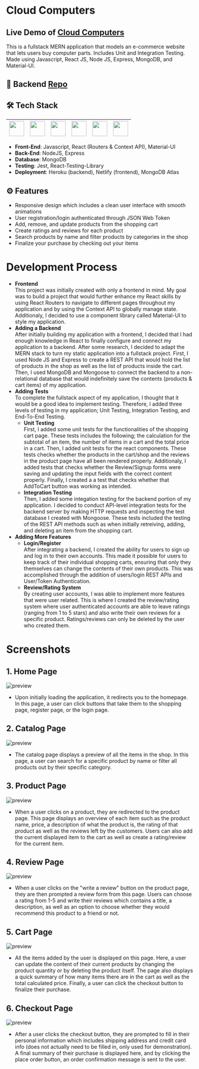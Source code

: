 # Cloud Computers

## Live Demo of [Cloud Computers](https://cloudcomputers.netlify.app/)

This is a fullstack MERN application that models an e-commerce website that lets users buy computer parts. Includes Unit and Integration Testing. Made using Javascript, React JS, Node JS, Express, MongoDB, and Material-UI. <br />

## 🔗 Backend [Repo](https://github.com/lazirpascual/cloud-computers-backend)

## 🛠 Tech Stack

| <img src="https://cdn.jsdelivr.net/npm/simple-icons@v4/icons/javascript.svg" width="40"> | <img src="https://cdn.jsdelivr.net/npm/simple-icons@v4/icons/react.svg" width="40"> | <img src="https://cdn.jsdelivr.net/npm/simple-icons@4.25.0/icons/node-dot-js.svg" width="40"> | <img src="https://cdn.jsdelivr.net/npm/simple-icons@v4/icons/express.svg" width="40"> | <img src="https://cdn.jsdelivr.net/npm/simple-icons@v4/icons/mongodb.svg" width="40"> | <img src="https://cdn.jsdelivr.net/npm/simple-icons@v4/icons/material-ui.svg" width="40"> |
| :--------------------------------------------------------------------------------------: | :---------------------------------------------------------------------------------: | :-------------------------------------------------------------------------------------------: | ------------------------------------------------------------------------------------- | ------------------------------------------------------------------------------------- | ----------------------------------------------------------------------------------------- |

- **Front-End**: Javascript, React (Routers & Context API), Material-UI </br>
- **Back-End**: NodeJS, Express </br>
- **Database**: MongoDB </br>
- **Testing**: Jest, React-Testing-Library
- **Deployment**: Heroku (backend), Netlify (frontend), MongoDB Atlas

## ⚙️ Features

- Responsive design which includes a clean user interface with smooth animations
- User registration/login authenticated through JSON Web Token
- Add, remove, and update products from the shopping cart
- Create ratings and reviews for each product
- Search products by name and filter products by categories in the shop
- Finalize your purchase by checking out your items

# Development Process

- **Frontend** <br />
  This project was initially created with only a frontend in mind. My goal was to build a project that would further enhance my React skills by using React Routers to navigate to different pages throughout my application and by using the Context API to globally manage state. Additionaly, I decided to use a component library called Material-UI to style my application.
- **Adding a Backend** <br />
  After initially building my application with a frontend, I decided that I had enough knowledge in React to finally configure and connect my application to a backend. After some research, I decided to adapt the MERN stack to turn my static application into a fullstack project. First, I used Node JS and Express to create a REST API that would hold the list of products in the shop as well as the list of products inside the cart. Then, I used MongoDB and Mongoose to connect the backend to a non-relational database that would indefinitely save the contents (products & cart items) of my application.
- **Adding Tests** <br />
  To complete the fullstack aspect of my application, I thought that it would be a good idea to implement testing. Therefore, I added three levels of testing in my application; Unit Testing, Integration Testing, and End-To-End Testing.
  - **Unit Testing** <br />
    First, I added some unit tests for the functionalities of the shopping cart page. These tests includes the following; the calculation for the subtotal of an item, the number of items in a cart and the total price in a cart. Then, I added unit tests for the react components. These tests checks whether the products in the cart/shop and the reviews in the product page have all been rendered properly. Additionaly, I added tests that checks whether the Review/Signup forms were saving and updating the input fields with the correct content properly. Finally, I created a a test that checks whether that AddToCart button was working as intended.
  - **Integration Testing** <br />
    Then, I added some integation testing for the backend portion of my application. I decided to conduct API-level integration tests for the backend server by making HTTP requests and inspecting the test database I created with Mongoose. These tests included the testing of the REST API methods such as when initially retreiving, adding, and deleting an item from the shopping cart.
- **Adding More Features** <br />
  - **Login/Register** <br />
    After integrating a backend, I created the ability for users to sign up and log in to their own accounts. This made it possible for users to keep track of their individual shopping carts, ensuring that only they themselves can change the contents of their own products. This was accomplished through the addition of users/login REST APIs and User/Token Authentication.
  - **Review/Rating System** <br />
    By creating user accounts, I was able to implement more features that were user related. This is where I created the review/rating system where user authenticated accounts are able to leave ratings (ranging from 1 to 5 stars) and also write their own reviews for a specific product. Ratings/reviews can only be deleted by the user who created them.

# Screenshots

## 1. Home Page

![preview](https://i.imgur.com/Zhy1Xpi.jpg)

- Upon initially loading the application, it redirects you to the homepage. In this page, a user can click buttons that take them to the shopping page, register page, or the login page.

## 2. Catalog Page

![preview](https://i.imgur.com/07f9pMg.jpg)

- The catalog page displays a preview of all the items in the shop. In this page, a user can search for a specific product by name or filter all products out by their specific category.

## 3. Product Page

![preview](https://i.imgur.com/5SmrvhH.jpg)

- When a user clicks on a product, they are redirected to the product page. This page displays an overview of each item such as the product name, price, a description of what the product is, the rating of that product as well as the reviews left by the customers. Users can also add the current displayed item to the cart as well as create a rating/review for the current item.

## 4. Review Page

![preview](https://i.imgur.com/rxgUKfl.jpg)

- When a user clicks on the "write a review" button on the product page, they are then prompted a review form from this page. Users can choose a rating from 1-5 and write their reviews which contains a title, a description, as well as an option to choose whether they would recommend this product to a friend or not.

## 5. Cart Page

![preview](https://i.imgur.com/4CUGLN2.jpg)

- All the items added by the user is displayed on this page. Here, a user can update the content of their current products by changing the product quantity or by deleting the product itself. The page also displays a quick summary of how many items there are in the cart as well as the total calculated price. Finally, a user can click the checkout button to finalize their purchase.

## 6. Checkout Page

![preview](https://i.imgur.com/Xn0gved.jpg)

- After a user clicks the checkout button, they are prompted to fill in their personal information which includes shipping address and credit card info (does not actually need to be filled in, only used for demonstration). A final summary of their purchase is displayed here, and by clicking the place order button, an order confirmation message is sent to the user.
